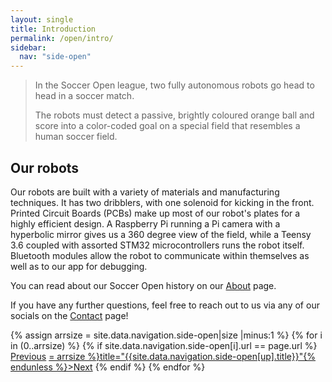 ```yaml
---
layout: single
title: Introduction
permalink: /open/intro/
sidebar:
  nav: "side-open"
---
```

>In the Soccer Open league, two fully autonomous robots go head to head in a soccer match.
> 
>The robots must detect a passive, brightly coloured orange ball and score into a color-coded goal on a special field that resembles a human soccer field. 

## Our robots

Our robots are built with a variety of materials and manufacturing techniques. It has two dribblers, with one solenoid for kicking in the front. Printed Circuit Boards (PCBs) make up most of our robot's plates for a highly efficient design. A Raspberry Pi running a Pi camera with a hyperbolic mirror gives us a 360 degree view of the field, while a Teensy 3.6 coupled with assorted STM32 microcontrollers runs the robot itself. Bluetooth modules allow the robot to communicate within themselves as well as to our app for debugging.

You can read about our Soccer Open history on our [About](/about/#soccer-open) page.

If you have any further questions, feel free to reach out to us via any of our socials on the [Contact](/contact/) page!

<!-- Including pagination manually since these are pages so page layout MUST be changed under navigation.yml -->
<nav class="pagination">
{% assign arrsize = site.data.navigation.side-open|size |minus:1 %}
{% for i in (0..arrsize) %}
    {% if site.data.navigation.side-open[i].url == page.url %}
        <a href="{% if i == 0 %}#{% else %}{% assign down = i|minus:1 %}{{ site.data.navigation.side-open[down].url }}{% endif %}" class="pagination--pager {% if i == 0 %}disabled{% endif %}" {% unless i == 0 %}title="{{site.data.navigation.side-open[down].title}}"{% endunless %}>Previous</a>
        <a href="{% if i >= arrsize %}#{% else %}{% assign up = i|plus:1 %}{{ site.data.navigation.side-open[up].url }}{% endif %}" class="pagination--pager {% if i >= arrsize %}disabled{% endif %}" {% unless i >= arrsize %}title="{{site.data.navigation.side-open[up].title}}"{% endunless %}>Next</a>
    {% endif %}
{% endfor %}  
</nav>

<style>
    ul.visible-links li.masthead__menu-item a[href="/open/intro/"]:before {
        transform: scaleX(1);
    }
    ul.hidden-links li.masthead__menu-item a[href="/open/intro/"] {
        color: #fff;
        background: #0092ca;
    }
</style>